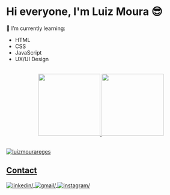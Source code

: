<h1 align="left">Hi everyone, I'm Luiz Moura 😎</h1>

🎯 I’m currently learning:
<ul>
  <li>HTML</li>
  <li>CSS</li>
  <li>JavaScript</li>
  <li>UX/UI Design</li>
</ul>

<br>

<div align="center">
<a href="https://github.com/luizmourareges">
<img height="165em" src="https://github-readme-stats.vercel.app/api?username=luizmourareges&show_icons=true&theme=vision-friendly-dark&include_all_commits=true&count_private=true"/>
<img height="165em" src="https://github-readme-stats.vercel.app/api/top-langs/?username=luizmourareges&layout=compact&langs_count=7&theme=vision-friendly-dark"/>
 </div>

<br> 
  
<p align="left"> <img src="https://komarev.com/ghpvc/?username=luizmourareges&label=Profile%20views&color=orange&style=for-the-badge" alt="luizmourareges"/></p>
  
  
## Contact
  
<a href="https://linkedin.com/in/luiz-moura-23b8921a4/">
  <img align="center" src=https://img.shields.io/badge/linkedin-1E77B5.svg?&style=for-the-badge&logo=linkedin&logoColor=white alt=linkedin/>
</a>
  
<a href="mailto:luizmourareges@gmail.com">
  <img align="center" src=https://img.shields.io/badge/gmail-c71610.svg?&style=for-the-badge&logo=gmail&logoColor=white alt=gmail/>
</a>
  
<a href="https://instagram.com/louizmoura">
 <img align="center" src=https://img.shields.io/badge/instagram-7017ff.svg?&style=for-the-badge&logo=instagram&logoColor=white alt=instagram/>
</a>
